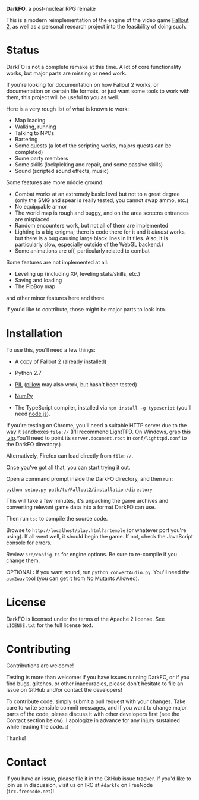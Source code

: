 **DarkFO**, a post-nuclear RPG remake

This is a modern reimplementation of the engine of the video game [Fallout 2](http://en.wikipedia.org/wiki/Fallout_2), as well as a personal research project into the feasibility of doing such.

Status
======

DarkFO is not a complete remake at this time.
A lot of core functionality works, but major parts are missing or need work.

If you're looking for documentation on how Fallout 2 works, or documentation on certain file formats, or
just want some tools to work with them, this project will be useful to you as well.

Here is a very rough list of what is known to work:

- Map loading
- Walking, running
- Talking to NPCs
- Bartering
- Some quests (a lot of the scripting works, majors quests can be completed)
- Some party members
- Some skills (lockpicking and repair, and some passive skills)
- Sound (scripted sound effects, music)

Some features are more middle ground:

- Combat works at an extremely basic level but not to a great degree (only the SMG and spear is really tested, you cannot swap ammo, etc.)
- No equippable armor
- The world map is rough and buggy, and on the area screens entrances are misplaced
- Random encounters work, but not all of them are implemented
- Lighting is a big enigma; there is code there for it and it *almost* works, but there is a bug causing large black lines in lit tiles. Also, it is particularly slow, especially outside of the WebGL backend.)
- Some animations are off, particularly related to combat

Some features are not implemented at all:

- Leveling up (including XP, leveling stats/skills, etc.)
- Saving and loading
- The PipBoy map

and other minor features here and there.

If you'd like to contribute, those might be major parts to look into.

Installation
============

To use this, you'll need a few things:

- A copy of Fallout 2 (already installed)

- Python 2.7

- [PIL](http://www.pythonware.com/products/pil/) ([pillow](https://python-pillow.github.io/) may also work, but hasn't been tested)

- [NumPy](http://www.numpy.org/)

- The TypeScript compiler, installed via `npm install -g typescript` (you'll need [node.js](https://nodejs.org/en/)).

If you're testing on Chrome, you'll need a suitable HTTP server due to the way it sandboxes `file://` (I'll recommend LightTPD. On Windows, [grab this .zip](http://en.wlmp-project.net/downloads.php?cat=lighty).You'll need to point its `server.document.root` in `conf/lighttpd.conf` to the DarkFO directory.)

Alternatively, Firefox can load directly from `file://`.

Once you've got all that, you can start trying it out.

Open a command prompt inside the DarkFO directory, and then run:

    python setup.py path/to/Fallout2/installation/directory

This will take a few minutes, it's unpacking the game archives and converting relevant game data into a format DarkFO can use.

Then run `tsc` to compile the source code.

Browse to `http://localhost/play.html?artemple` (or whatever port you're using). If all went well, it should begin the game. If not, check the JavaScript console for errors.

Review `src/config.ts` for engine options. Be sure to re-compile if you change them.

OPTIONAL: If you want sound, run `python convertAudio.py`. You'll need the `acm2wav` tool (you can get it from No Mutants Allowed).

License
=======

DarkFO is licensed under the terms of the Apache 2 license. See `LICENSE.txt` for the full license text.

Contributing
============

Contributions are welcome!

Testing is more than welcome: if you have issues running DarkFO, or if you find bugs, glitches, or other inaccuracies, please don't hesitate to file an issue on GitHub and/or contact the developers!

To contribute code, simply submit a pull request with your changes. Take care to write sensible commit messages, and if you want to change major parts of the code, please discuss it with other developers first (see the Contact section below).
I apologize in advance for any injury sustained while reading the code. :)
 

Thanks!

Contact
=======

If you have an issue, please file it in the GitHub issue tracker.
If you'd like to join us in discussion, visit us on IRC at `#darkfo` on FreeNode (`irc.freenode.net`)!
